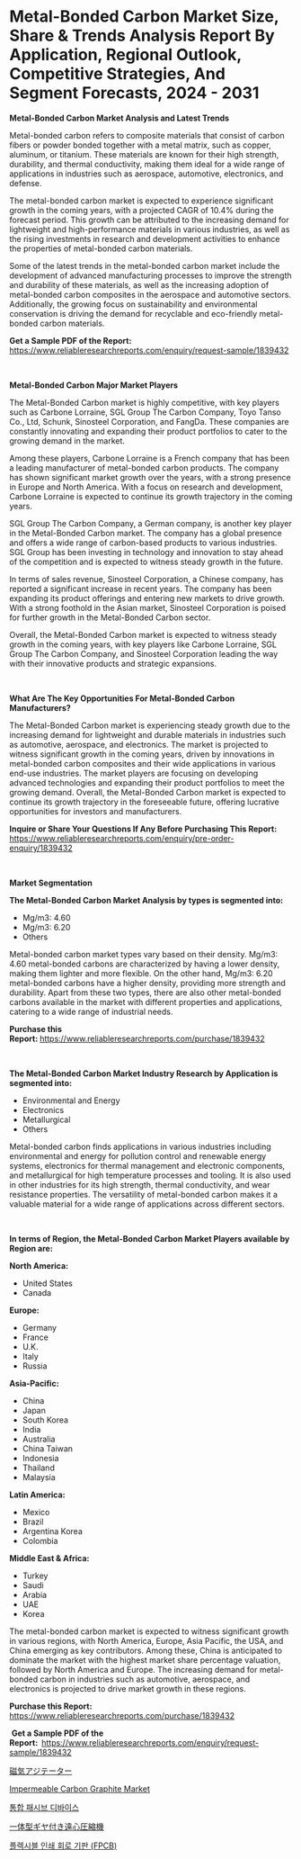 <p><h1>Metal-Bonded Carbon Market Size, Share & Trends Analysis Report By Application, Regional Outlook, Competitive Strategies, And Segment Forecasts, 2024 - 2031</h1></p><p><strong>Metal-Bonded Carbon Market Analysis and Latest Trends</strong></p>
<p><p>Metal-bonded carbon refers to composite materials that consist of carbon fibers or powder bonded together with a metal matrix, such as copper, aluminum, or titanium. These materials are known for their high strength, durability, and thermal conductivity, making them ideal for a wide range of applications in industries such as aerospace, automotive, electronics, and defense.</p><p>The metal-bonded carbon market is expected to experience significant growth in the coming years, with a projected CAGR of 10.4% during the forecast period. This growth can be attributed to the increasing demand for lightweight and high-performance materials in various industries, as well as the rising investments in research and development activities to enhance the properties of metal-bonded carbon materials.</p><p>Some of the latest trends in the metal-bonded carbon market include the development of advanced manufacturing processes to improve the strength and durability of these materials, as well as the increasing adoption of metal-bonded carbon composites in the aerospace and automotive sectors. Additionally, the growing focus on sustainability and environmental conservation is driving the demand for recyclable and eco-friendly metal-bonded carbon materials.</p></p>
<p><strong>Get a Sample PDF of the Report:&nbsp;</strong> <a href="https://www.reliableresearchreports.com/enquiry/request-sample/1839432">https://www.reliableresearchreports.com/enquiry/request-sample/1839432</a></p>
<p>&nbsp;</p>
<p><strong>Metal-Bonded Carbon Major Market Players</strong></p>
<p><p>The Metal-Bonded Carbon market is highly competitive, with key players such as Carbone Lorraine, SGL Group The Carbon Company, Toyo Tanso Co., Ltd, Schunk, Sinosteel Corporation, and FangDa. These companies are constantly innovating and expanding their product portfolios to cater to the growing demand in the market.</p><p>Among these players, Carbone Lorraine is a French company that has been a leading manufacturer of metal-bonded carbon products. The company has shown significant market growth over the years, with a strong presence in Europe and North America. With a focus on research and development, Carbone Lorraine is expected to continue its growth trajectory in the coming years.</p><p>SGL Group The Carbon Company, a German company, is another key player in the Metal-Bonded Carbon market. The company has a global presence and offers a wide range of carbon-based products to various industries. SGL Group has been investing in technology and innovation to stay ahead of the competition and is expected to witness steady growth in the future.</p><p>In terms of sales revenue, Sinosteel Corporation, a Chinese company, has reported a significant increase in recent years. The company has been expanding its product offerings and entering new markets to drive growth. With a strong foothold in the Asian market, Sinosteel Corporation is poised for further growth in the Metal-Bonded Carbon sector.</p><p>Overall, the Metal-Bonded Carbon market is expected to witness steady growth in the coming years, with key players like Carbone Lorraine, SGL Group The Carbon Company, and Sinosteel Corporation leading the way with their innovative products and strategic expansions.</p></p>
<p>&nbsp;</p>
<p><strong>What Are The Key Opportunities For Metal-Bonded Carbon Manufacturers?</strong></p>
<p><p>The Metal-Bonded Carbon market is experiencing steady growth due to the increasing demand for lightweight and durable materials in industries such as automotive, aerospace, and electronics. The market is projected to witness significant growth in the coming years, driven by innovations in metal-bonded carbon composites and their wide applications in various end-use industries. The market players are focusing on developing advanced technologies and expanding their product portfolios to meet the growing demand. Overall, the Metal-Bonded Carbon market is expected to continue its growth trajectory in the foreseeable future, offering lucrative opportunities for investors and manufacturers.</p></p>
<p><strong>Inquire or Share Your Questions If Any Before Purchasing This Report:</strong> <a href="https://www.reliableresearchreports.com/enquiry/pre-order-enquiry/1839432">https://www.reliableresearchreports.com/enquiry/pre-order-enquiry/1839432</a></p>
<p>&nbsp;</p>
<p><strong>Market Segmentation</strong></p>
<p><strong>The Metal-Bonded Carbon Market Analysis by types is segmented into:</strong></p>
<p><ul><li>Mg/m3: 4.60</li><li>Mg/m3: 6.20</li><li>Others</li></ul></p>
<p><p>Metal-bonded carbon market types vary based on their density. Mg/m3: 4.60 metal-bonded carbons are characterized by having a lower density, making them lighter and more flexible. On the other hand, Mg/m3: 6.20 metal-bonded carbons have a higher density, providing more strength and durability. Apart from these two types, there are also other metal-bonded carbons available in the market with different properties and applications, catering to a wide range of industrial needs.</p></p>
<p><strong>Purchase this Report:&nbsp;</strong><a href="https://www.reliableresearchreports.com/purchase/1839432">https://www.reliableresearchreports.com/purchase/1839432</a></p>
<p>&nbsp;</p>
<p><strong>The Metal-Bonded Carbon Market Industry Research by Application is segmented into:</strong></p>
<p><ul><li>Environmental and Energy</li><li>Electronics</li><li>Metallurgical</li><li>Others</li></ul></p>
<p><p>Metal-bonded carbon finds applications in various industries including environmental and energy for pollution control and renewable energy systems, electronics for thermal management and electronic components, and metallurgical for high temperature processes and tooling. It is also used in other industries for its high strength, thermal conductivity, and wear resistance properties. The versatility of metal-bonded carbon makes it a valuable material for a wide range of applications across different sectors.</p></p>
<p>&nbsp;</p>
<p><strong>In terms of Region, the Metal-Bonded Carbon Market Players available by Region are:</strong></p>
<p>
    <p> <strong> North America: </strong>
        <ul>
            <li>United States</li>
            <li>Canada</li>
        </ul>
        </p> 
    <p> <strong> Europe: </strong>
        <ul>
            <li>Germany</li>
            <li>France</li>
            <li>U.K.</li>
            <li>Italy</li>
            <li>Russia</li>
        </ul>
        </p> 
    <p> <strong> Asia-Pacific: </strong>
        <ul>
            <li>China</li>
            <li>Japan</li>
            <li>South Korea</li>
            <li>India</li>
            <li>Australia</li>
            <li>China Taiwan</li>
            <li>Indonesia</li>
            <li>Thailand</li>
            <li>Malaysia</li>
        </ul>
        </p> 
    <p> <strong> Latin America: </strong>
        <ul>
            <li>Mexico</li>
            <li>Brazil</li>
            <li>Argentina Korea</li>
            <li>Colombia</li>
        </ul>
        </p> 
    <p> <strong> Middle East & Africa: </strong>
        <ul>
            <li>Turkey</li>
            <li>Saudi</li>
            <li>Arabia</li>
            <li>UAE</li>
            <li>Korea</li>
        </ul>
    </p>
    </p>
<p><p>The metal-bonded carbon market is expected to witness significant growth in various regions, with North America, Europe, Asia Pacific, the USA, and China emerging as key contributors. Among these, China is anticipated to dominate the market with the highest market share percentage valuation, followed by North America and Europe. The increasing demand for metal-bonded carbon in industries such as automotive, aerospace, and electronics is projected to drive market growth in these regions.</p></p>
<p><strong>Purchase this Report: </strong><a href="https://www.reliableresearchreports.com/purchase/1839432">https://www.reliableresearchreports.com/purchase/1839432</a></p>
<p>&nbsp;<strong>Get a Sample PDF of the Report:&nbsp;&nbsp;</strong><a href="https://www.reliableresearchreports.com/enquiry/request-sample/1839432">https://www.reliableresearchreports.com/enquiry/request-sample/1839432</a></p>
<p><strong></strong></p>
<p><p><a href="https://medium.com/@chrispcreem58/%E7%A3%81%E6%B0%97%E6%92%B9%E6%8B%8C%E6%A9%9F%E3%81%AE%E5%B8%82%E5%A0%B4%E3%82%B7%E3%82%A7%E3%82%A2%E3%81%AE%E9%80%B2%E5%8C%96%E3%81%A8%E5%B8%82%E5%A0%B4%E6%88%90%E9%95%B7%E3%83%88%E3%83%AC%E3%83%B3%E3%83%892024%E5%B9%B4%E3%81%8B%E3%82%892031%E5%B9%B4%E3%81%BE%E3%81%A7-e2c24f974b04">磁気アジテーター</a></p><p><a href="https://github.com/danielneavesallisons03mba/Market-Research-Report-List-1/blob/main/impermeable-carbon-graphite-market.md">Impermeable Carbon Graphite Market</a></p><p><a href="https://medium.com/@munchkin678568/%ED%86%B5%ED%95%A9%EB%90%9C-%EC%88%98%EB%8F%99-%EC%86%8C%EC%9E%90-%EC%8B%9C%EC%9E%A5-2031%EB%85%84%EA%B9%8C%EC%A7%80%EC%9D%98-%ED%8A%B8%EB%A0%8C%EB%93%9C-%EC%98%88%EC%B8%A1-%EB%B0%8F-%EA%B2%BD%EC%9F%81-%EB%B6%84%EC%84%9D-5351c75b9cf2">통합 패시브 디바이스</a></p><p><a href="https://medium.com/@chrispcreem58/%E7%B5%B1%E5%90%88%E6%AD%AF%E8%BB%8A%E5%BC%8F%E9%81%A0%E5%BF%83%E5%9C%A7%E7%B8%AE%E6%A9%9F%E5%B8%82%E5%A0%B4%E3%81%AE%E5%88%86%E6%9E%90-%E3%82%B0%E3%83%AD%E3%83%BC%E3%83%90%E3%83%AB%E7%94%A3%E6%A5%AD%E3%81%AE%E5%B1%95%E6%9C%9B%E3%81%A8%E4%BA%88%E6%B8%AC-2024%E5%B9%B4%E3%81%8B%E3%82%892031%E5%B9%B4-c5a89790f379">一体型ギヤ付き遠心圧縮機</a></p><p><a href="https://medium.com/@alexemumu2022/%EC%9C%A0%EC%97%B0%ED%95%9C-%ED%94%84%EB%A6%B0%ED%8C%85-%ED%9A%8C%EB%A1%9C-%EA%B8%B0%ED%8C%90-fpcb-%EC%8B%9C%EC%9E%A5-%EB%B3%B4%EA%B3%A0%EC%84%9C%EB%8A%94-%EC%9D%B4-%EC%8B%9C%EC%9E%A5%EC%9D%98-%EC%B5%9C%EC%8B%A0-%ED%8A%B8%EB%A0%8C%EB%93%9C%EC%99%80-%EC%84%B1%EC%9E%A5-%EA%B8%B0%ED%9A%8C%EB%A5%BC-%EB%B0%9D%ED%98%80%EC%A4%8D%EB%8B%88%EB%8B%A4-169a4a776fe5">플렉시블 인쇄 회로 기판 (FPCB)</a></p></p>